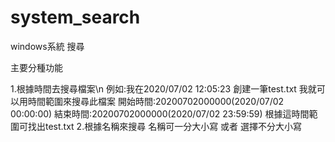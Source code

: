 # system_search
windows系統 搜尋

主要分種功能

1.根據時間去搜尋檔案\n
  例如:我在2020/07/02 12:05:23 創建一筆test.txt
  我就可以用時間範圍來搜尋此檔案
  開始時間:20200702000000(2020/07/02 00:00:00)
  結束時間:20200702000000(2020/07/02 23:59:59)
  根據這時間範圍可找出test.txt
2.根據名稱來搜尋
  名稱可一分大小寫 或者 選擇不分大小寫

